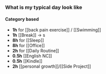 ### What is my typical day look like
#### Category based
- **1h** for [[back pain exercise]] / [[Swimming]]
- **1h** [[Break]] -> s
- **8h** for [[Sleep]]
- **8h** for [[Office]]
- **2h** for [[Daily Routine]]
- **0.5h** [[English NC]]
- **0.5h** [[Kindle]]
- **2h** [[personal growth]]/[[Side Project]]


